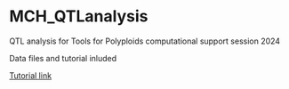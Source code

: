 # MCH_QTLanalysis
QTL analysis for Tools for Polyploids computational support session 2024

Data files and tutorial inluded


[Tutorial link](https://mcaraza-harter.github.io/MCH_QTLanalysis/tutorial/QTLmapping_Example.html)

